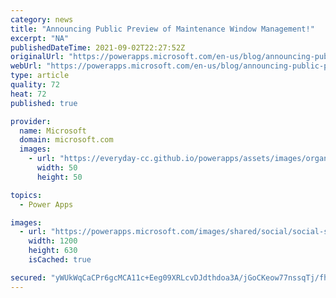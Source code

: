 ```yaml
---
category: news
title: "Announcing Public Preview of Maintenance Window Management!"
excerpt: "NA"
publishedDateTime: 2021-09-02T22:27:52Z
originalUrl: "https://powerapps.microsoft.com/en-us/blog/announcing-public-preview-of-maintenance-window-management/"
webUrl: "https://powerapps.microsoft.com/en-us/blog/announcing-public-preview-of-maintenance-window-management/"
type: article
quality: 72
heat: 72
published: true

provider:
  name: Microsoft
  domain: microsoft.com
  images:
    - url: "https://everyday-cc.github.io/powerapps/assets/images/organizations/microsoft.com-50x50.jpg"
      width: 50
      height: 50

topics:
  - Power Apps

images:
  - url: "https://powerapps.microsoft.com/images/shared/social/social-share-post-ignite.png"
    width: 1200
    height: 630
    isCached: true

secured: "yWUkWqCaCPr6gcMCA11c+Eeg09XRLcvDJdthdoa3A/jGoCKeow77nssqTj/fhJ6ay9DN08be9g6yXB7vEIdyrnfY4lNUlgX+t1mFyhCQT0xyRNHJ+yodeuGUOeDYUkgEb4tVkuadtJ4OfTilyumQWeRvMuTOd3aeUF7Gk+MVz/L8aTf9DtKfhQP4Dl24iHjGF2sH8XQ5PUVWjecuSLxoMW2nAw/nz4ki1jQuGQPZ1GOSQEqVasTy3cw1KC9ODgMARgBuFhUBdBULG9eRdOwGyzH0oJJhdUHFFu9IezPqNzsUARYm8MXOWhTHBRe7U/iRJ4tnigen58sPwY89jhMSJORDOe6Zl4JP4MFOHXfBqzE=;C6mkhslYeNedF7F3I8JPhw=="
---
```


